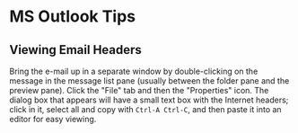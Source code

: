 MS Outlook Tips
===============

Viewing Email Headers
---------------------

Bring the e-mail up in a separate window by double-clicking on the
message in the message list pane (usually between the folder pane and
the preview pane). Click the "File" tab and then the "Properties"
icon. The dialog box that appears will have a small text box with the
Internet headers; click in it, select all and copy with `Ctrl-A
Ctrl-C`, and then paste it into an editor for easy viewing.
